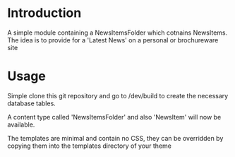 # Introduction
A simple module containing a NewsItemsFolder which cotnains NewsItems.  The idea is to provide for a 'Latest News' on a personal or brochureware site

# Usage
Simple clone this git repository and go to /dev/build to create the necessary database tables.

A content type called 'NewsItemsFolder' and also 'NewsItem' will now be available.

The templates are minimal and contain no CSS, they can be overridden by copying them into the templates directory of your theme
